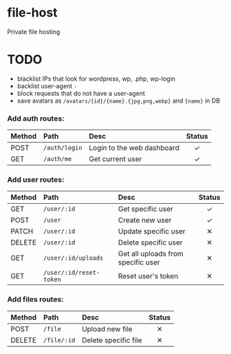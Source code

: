 # file-host
Private file hosting

# TODO
- blacklist IPs that look for wordpress, wp, .php, wp-login
- backlist user-agent `-`
- block requests that do not have a user-agent
- save avatars as `/avatars/{id}/{name}.{jpg,png,webp}` and `{name}` in DB

### **Add auth routes:**
| Method | Path          | Desc                       | Status |
| :-     | :-            | :-                         | :-:    |
| POST   | `/auth/login` | Login to the web dashboard | ✓      |
| GET    | `/auth/me`    | Get current user           | ✓      |

### **Add user routes:**
| Method | Path                    | Desc                               | Status |
| :-     | :-                      | :-                                 | :-:    |
| GET    | `/user/:id`             | Get specific user                  | ✓      |
| POST   | `/user`                 | Create new user                    | ✓      |
| PATCH  | `/user/:id`             | Update specific user               | ✕      |
| DELETE | `/user/:id`             | Delete specific user               | ✕      |
| GET    | `/user/:id/uploads`     | Get all uploads from specific user | ✕      |
| GET    | `/user/:id/reset-token` | Reset user's token                 | ✕      |

### **Add files routes:**
| Method | Path        | Desc                 | Status |
| :-     | :-          | :-                   | :-:    |
| POST   | `/file`     | Upload new file      | ✕      |
| DELETE | `/file/:id` | Delete specific file | ✕      |
